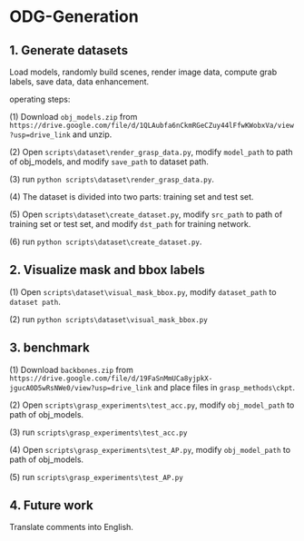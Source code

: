 # ODG-Generation


## 1. Generate datasets

Load models, randomly build scenes, render image data, compute grab labels, save data, data enhancement.

operating steps:

(1) Download `obj_models.zip` from `https://drive.google.com/file/d/1QLAubfa6nCkmRGeCZuy44lFfwKWobxVa/view?usp=drive_link` and unzip.

(2) Open `scripts\dataset\render_grasp_data.py`, modify `model_path` to path of obj_models, and modify `save_path` to dataset path.

(3) run `python scripts\dataset\render_grasp_data.py`.

(4) The dataset is divided into two parts: training set and test set.

(5) Open `scripts\dataset\create_dataset.py`, modify `src_path` to path of training set or test set, and modify `dst_path` for training network.

(6)  run `python scripts\dataset\create_dataset.py`.



## 2. Visualize mask and bbox labels

(1) Open `scripts\dataset\visual_mask_bbox.py`, modify `dataset_path` to `dataset path`.

(2) run `python scripts\dataset\visual_mask_bbox.py`



## 3. benchmark

(1) Download `backbones.zip` from `https://drive.google.com/file/d/19FaSnMmUCa8yjpkX-jgucA0D5wRsNWe0/view?usp=drive_link` and place files in `grasp_methods\ckpt`.

(2) Open `scripts\grasp_experiments\test_acc.py`, modify `obj_model_path` to path of obj_models.

(3) run `scripts\grasp_experiments\test_acc.py`

(4) Open `scripts\grasp_experiments\test_AP.py`, modify `obj_model_path` to path of obj_models.

(5) run `scripts\grasp_experiments\test_AP.py`


## 4. Future work

Translate comments into English.

